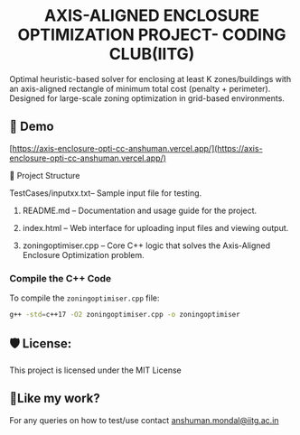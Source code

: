 <h1 align="center" id="title">AXIS-ALIGNED ENCLOSURE OPTIMIZATION PROJECT- CODING CLUB(IITG)</h1>

<p id="description">Optimal heuristic-based solver for enclosing at least K zones/buildings with an axis-aligned rectangle of minimum total cost (penalty + perimeter). Designed for large-scale zoning optimization in grid-based environments.</p>

<h2>🚀 Demo</h2>

[https://axis-enclosure-opti-cc-anshuman.vercel.app/](https://axis-enclosure-opti-cc-anshuman.vercel.app/)

📁 Project Structure

TestCases/inputxx.txt– Sample input file for testing.

1. README.md – Documentation and usage guide for the project.

2. index.html – Web interface for uploading input files and viewing output.

3. zoningoptimiser.cpp – Core C++ logic that solves the Axis-Aligned Enclosure Optimization problem.

###  Compile the C++ Code

To compile the `zoningoptimiser.cpp` file:

```bash
g++ -std=c++17 -O2 zoningoptimiser.cpp -o zoningoptimiser
```

<h2>🛡️ License:</h2>

This project is licensed under the MIT License

<h2>💖Like my work?</h2>

For any queries on how to test/use contact anshuman.mondal@iitg.ac.in



